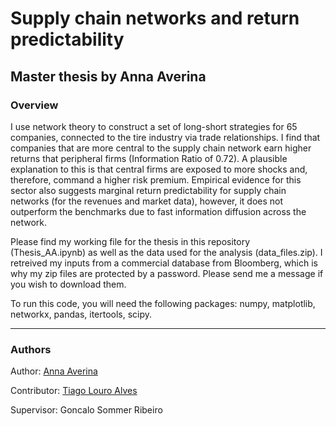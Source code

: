 # Supply chain networks and return predictability
## Master thesis by Anna Averina

### Overview

I use network theory to construct a set of long-short strategies for 65 companies, connected to the tire industry via trade relationships. I find that companies that are more central to the supply chain network earn higher returns that peripheral firms (Information Ratio of 0.72). A plausible explanation to this is that central firms are exposed to more shocks and, therefore, command a higher risk premium. Empirical evidence for this sector also suggests marginal return predictability for supply chain networks (for the revenues and market data), however, it does not outperform the benchmarks due to fast information diffusion across the network.

Please find my working file for the thesis in this repository (Thesis_AA.ipynb) as well as the data used for the analysis (data_files.zip). I retreived my inputs from a commercial database from Bloomberg, which is why my zip files are protected by a password. Please send me a message if you wish to download them.

To run this code, you will need the following packages: numpy, matplotlib, networkx, pandas, itertools, scipy. 

--- 
### Authors

Author: [Anna Averina](https://www.linkedin.com/in/annaaverina/)

Contributor: [Tiago Louro Alves](https://www.linkedin.com/in/tlouroalves/)

Supervisor: Goncalo Sommer Ribeiro 
